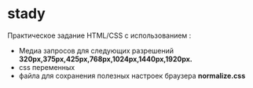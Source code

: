 # stady
Практическое задание HTML/CSS с использованием :
* Медиа запросов для следующих разрешений **320px,375px,425px,768px,1024px,1440px,1920px.**
* css переменных
* файла для сохранения полезных настроек браузера **normalize.css**

